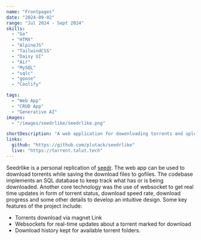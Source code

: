 ```yaml
---
name: "Frontpages"
date: "2024-09-02"
range: "Jul 2024 - Sept 2024"
skills:
  - "Go"
  - "HTMX"
  - "AlpineJS"
  - "TailwindCSS"
  - "Daisy UI"
  - "Air"
  - "MySQL"
  - "sqlc"
  - "goose"
  - "Coolify"

tags:
  - "Web App"
  - "CRUD App"
  - "Generative AI"
images:
  - "/images/seedrlike/seedrlike.png"

shortDescription: "A web application for dowonloading torrents and uploading them to gofile."
links:
  github: "https://github.com/plutack/seedrlike"
  live: "https://torrent.talut.tech"
---
```


Seedrlike is a personal replication of [seedr](https://seedr.cc). The web app can be used to download torrents while saving the download files to gofiles. The codebase implements an SQL database to keep track what has or is being downloaded. Another core technology was the use of websocket to get real time updates in form of torrent status, download speed rate, download progress and some other details to develop an intuitive design.
Some key features of the project include:

- Torrents download via magnet Link
- Websockets for real-time updates about a torrent marked for download
- Download history kept for available torrent folders.
